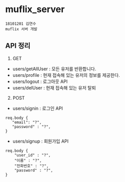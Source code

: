 # muflix_server
    18101201 김연수
    muflix 서버 개발

## API 정리

1. GET

* users/getAllUser : 모든 유저를 반환합니다.
* users/profile : 현재 접속해 있는 유저의 정보를 제공한다.
* users/logout : 로그아웃 API
* users/delUser : 현재 접속해 있는 유저 탈퇴


2. POST

* users/signin : 로그인 API
```
req.body {
   "email": "?",
   "password" : "?",
}
```

* users/signup : 회원가입 API
```
req.body {
    "user_id" : "?",
    "이름" : "?",
    "전화번호" : "?",
    "password" : "?",
}
```